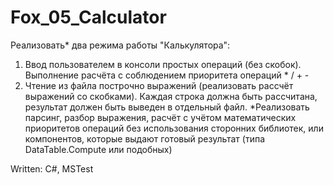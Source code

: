 # Fox_05_Calculator

Реализовать* два режима работы "Калькулятора":
1) Ввод пользователем в консоли простых операций (без скобок). Выполнение расчёта с соблюдением приоритета операций * / + -
2) Чтение из файла построчно выражений (реализовать рассчёт выражений со скобками).
Каждая строка должна быть рассчитана, результат должен быть выведен в отдельный файл.
*Реализовать парсинг, разбор выражения, расчёт с учётом математических приоритетов операций без использования сторонних библиотек, или компонентов, которые выдают готовый результат (типа DataTable.Compute или подобных)

Written: C#, MSTest
